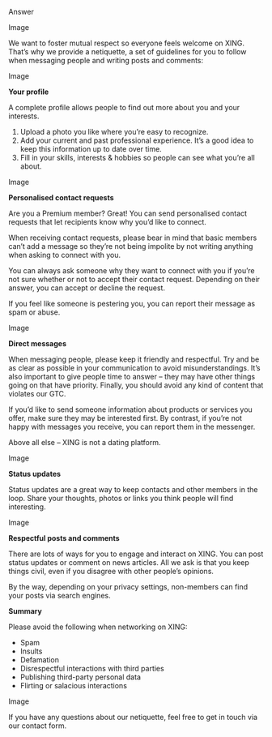 



Answer

 


Image







We want to foster mutual respect so everyone feels welcome on XING. That’s why we provide a netiquette, a set of guidelines for you to follow when messaging people and writing posts and comments: 




 


Image







**Your profile**


A complete profile allows people to find out more about you and your interests.


1. Upload a photo you like where you’re easy to recognize.
2. Add your current and past professional experience. It’s a good idea to keep this information up to date over time.
3. Fill in your skills, interests \& hobbies so people can see what you’re all about.



 


Image







**Personalised contact requests**


Are you a Premium member? Great! You can send personalised contact requests that let recipients know why you’d like to connect.


When receiving contact requests, please bear in mind that basic members can’t add a message so they’re not being impolite by not writing anything when asking to connect with you.


You can always ask someone why they want to connect with you if you’re not sure whether or not to accept their contact request. Depending on their answer, you can accept or decline the request.


If you feel like someone is pestering you, you can report their message as spam or abuse.




 


Image







**Direct messages**


When messaging people, please keep it friendly and respectful. Try and be as clear as possible in your communication to avoid misunderstandings. It’s also important to give people time to answer – they may have other things going on that have priority. Finally, you should avoid any kind of content that violates our GTC.


If you’d like to send someone information about products or services you offer, make sure they may be interested first. By contrast, if you’re not happy with messages you receive, you can report them in the messenger.


Above all else – XING is not a dating platform.




 


Image







**Status updates**


Status updates are a great way to keep contacts and other members in the loop. Share your thoughts, photos or links you think people will find interesting.




 


Image







**Respectful posts and comments**


There are lots of ways for you to engage and interact on XING. You can post status updates or comment on news articles. All we ask is that you keep things civil, even if you disagree with other people’s opinions.


By the way, depending on your privacy settings, non\-members can find your posts via search engines.




 
**Summary**


Please avoid the following when networking on XING:


* Spam
* Insults
* Defamation
* Disrespectful interactions with third parties
* Publishing third\-party personal data
* Flirting or salacious interactions



 


Image







If you have any questions about our netiquette, feel free to get in touch via our contact form. 








